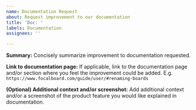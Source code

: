 ```yaml
---
name: Documentation Request
about: Request improvement to our documentation
title: 'Doc: '
labels: Documentation
assignees: ''

---
```


**Summary:**
Concisely summarize improvement to documentation requested.

**Link to documentation page:**
If applicable, link to the documentation page and/or section where you feel the improvement could be added. E.g. `https://www.focalboard.com/guide/user/#renaming-boards`

**(Optional) Additional context and/or screenshot:**
Add additional context and/or a screenshot of the product feature you would like explained in documentation.

